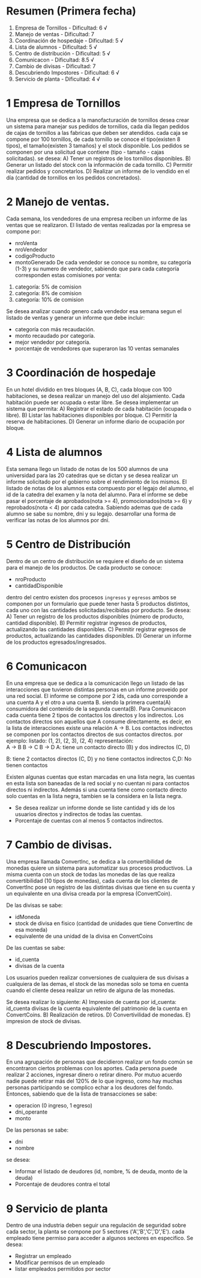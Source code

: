 # Resumen (Primera fecha)
1. Empresa de Tornillos - Dificultad: 6 √
2. Manejo de ventas - Dificultad: 7
3. Coordinación de hospedaje - Dificultad: 5 √
4. Lista de alumnos - Dificultad: 5 √
5. Centro de distribución - Dificultad: 5 √
6. Comunicacon - Dificultad: 8.5 √
7. Cambio de divisas - Dificultad: 7
8. Descubriendo Impostores - Dificultad: 6 √
9. Servicio de planta - Dificultad: 4 √


# 1 Empresa de Tornillos
Una empresa que se dedica a la manofacturación de tornillos desea crear un sistema
para manejar sus pedidos de tornillos, 
cada día llegan pedidos de cajas de tornillos a las fabricas que deben ser atendidos.
cada caja se compone por 100 tornillos,
de cada tornillo se conoce el tipo(existen 8 tipos), el tamaño(existen 3 tamaños) y el stock disponible.
Los pedidos se componen por una solicitud que contiene (tipo - tamaño - cajas solicitadas).
se desea:
A) Tener un registros de los tornillos disponibles.
B) Generar un listado del stock con la información de cada tornillo.
C) Permitir realizar pedidos y concretarlos.
D) Realizar un informe de lo vendido en el día (cantidad de tornillos en los pedidos concretados).



# 2 Manejo de ventas.
Cada semana, los vendedores de una empresa reciben un informe de las ventas que se realizaron.
El listado de ventas realizadas por la empresa se compone por:
- nroVenta
- nroVendedor
- codigoProducto
- montoGenerado
De cada vendedor se conoce su nombre, su categoría (1-3) y su numero de vendedor, sabiendo que 
para cada categoría corresponden estas comisiones por venta:
1. categoría: 5% de comision
2. categoría: 8% de comision
3. categoría: 10% de comision

Se desea analizar cuando genero cada vendedor esa semana segun el listado de ventas y generar un informe que debe incluir:
- categoría con más recaudación.
- monto recaudado por categoría.
- mejor vendedor por categoría.
- porcentaje de vendedores que superaron las 10 ventas semanales


# 3 Coordinación de hospedaje
En un hotel dividido en tres bloques (A, B, C), cada bloque con 100 habitaciones, se desea realizar un manejo del uso del alojamiento. Cada habitación puede ser ocupada o estar libre.
Se desea implementar un sistema que permita:
    A) Registrar el estado de cada habitación (ocupada o libre).
    B) Listar las habitaciones disponibles por bloque.
    C) Permitir la reserva de habitaciones.
    D) Generar un informe diario de ocupación por bloque.

# 4 Lista de alumnos
Esta semana llego un listado de notas de los 500 alumnos de una universidad para las
20 catedras que se dictan y se desea realizar
un informe solicitado por el gobierno sobre el rendimiento de los mismos.
El listado de notas de los alumnos esta compuesto por el legajo del alumno, el id de la catedra del examen y la nota del alumno.
Para el informe se debe pasar el porcentaje de aprobados(nota >= 4), promocionados(nota >= 6) y reprobados(nota < 4) por cada catedra.
Sabiendo ademas que de cada alumno se sabe su nombre, dni y su legajo.
desarrollar una forma de verificar las notas de los alumnos por dni.


# 5 Centro de Distribución
Dentro de un centro de distribución se requiere el diseño de un sistema para el manejo de los productos.
De cada producto se conoce:
- nroProducto
- cantidadDisponible

dentro del centro existen dos procesos `ingresos` y `egresos` ambos se componen por un
formulario que puede tener hasta 5 productos distintos, cada uno con las cantidades solicitadas/recibidas por producto.
Se desea:
A) Tener un registro de los productos disponibles (número de producto, cantidad disponible).
B) Permitir registrar ingresos de productos, actualizando las cantidades disponibles.
C) Permitir registrar egresos de productos, actualizando las cantidades disponibles.
D) Generar un informe de los productos egresados/ingresados.

# 6 Comunicacon
En una empresa que se dedica a la comunicación llego un listado de las interacciones que tuvieron
distintas personas en un informe proveido por una red social.
El informe se compone por 2 ids, cada uno corresponde a una cuenta A y el otro a una cuenta B. siendo la primera cuenta(A) consumidora del contenido de la segunda cuenta(B).
Para Comunicacon cada cuenta tiene 2 tipos de contactos los directos y los indirectos.
Los contactos directos son aquellos que A consume directamente, es decir, en la lista de interacciones existe una relación A -> B.
Los contactos indirectos se componen por los contactos directos de sus contactos directos.
por ejemplo:
listado:
    (1, 2), (2, 3), (2, 4)
representación:    
    A -> B
    B -> C
    B -> D
A:
    tiene un contacto directo (B) y dos indirectos (C, D)

B:
    tiene 2 contactos directos (C, D) y no tiene contactos indirectos
C,D:
    No tienen contactos

Existen algunas cuentas que estan marcadas en una lista negra, las cuentas en esta lista
son baneadas de la red social y no cuentan ni para contactos directos ni indirectos.
Además si una cuenta tiene como contacto directo solo cuentas en la lista negra, tambien se la considera en la lista negra.

- Se desea realizar un informe donde se liste cantidad y ids de los usuarios directos y indirectos de todas las cuentas.
- Porcentaje de cuentas con al menos 5 contactos indirectos.


# 7 Cambio de divisas.
Una empresa llamada ConvertInc, se dedica a la convertibilidad de monedas quiere un sistema para automatizar sus procesos productivos.
La misma cuenta con un stock de todas las monedas de las que realiza convertibilidad (10 tipos de monedas),
cada cuenta de los clientes de ConvertInc pose un registro de las distintas divisas que tiene en su cuenta
y un equivalente en una divisa creada por la empresa (ConvertCoin).

De las divisas se sabe:
- idMoneda
- stock de divisa en fisico (cantidad de unidades que tiene ConvertInc de esa moneda)
- equivalente de una unidad de la divisa en ConvertCoins

De las cuentas se sabe:
- id_cuenta
- divisas de la cuenta

Los usuarios pueden realizar conversiones de cualquiera de sus divisas a cualquiera de las demas,
el stock de las monedas solo se toma en cuenta cuando el cliente desea realizar un retiro de alguna de las monedas.

Se desea realizar lo siguiente:
    A) Impresion de cuenta por id_cuenta:
        id_cuenta
        divisas de la cuenta
        equivalente del patrimonio de la cuenta en ConvertCoins.
    B) Realización de retiros.
    D) Convertivilidad de monedas.
    E) impresion de stock de divisas.

# 8 Descubriendo Impostores.
En una agrupación de personas que decidieron realizar un fondo común se encontraron ciertos problemas con los aportes.
Cada persona puede realizar 2 acciones, ingresar dinero o retirar dinero.
Por mutuo acuerdo nadie puede retirar más del 120% de lo que ingreso, como hay muchas personas participando se complico echar a los deudores del fondo.
Entonces, sabiendo que de la lista de transacciones se sabe:
- operacion (0 ingreso, 1 egreso)
- dni_operante
- monto

De las personas se sabe:
- dni
- nombre

se desea:
- Informar el listado de deudores (id, nombre, % de deuda, monto de la deuda)
- Porcentaje de deudores contra el total

# 9 Servicio de planta
Dentro de una industria deben seguir una regulación de seguridad sobre cada sector, la planta se compone por
5 sectores ('A','B','C','D','E').
cada empleado tiene permiso para acceder a algunos sectores en especifico.
Se desea:
- Registrar un empleado
- Modificar permisos de un empleado
- listar empleados permitidos por sector